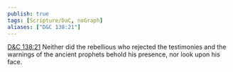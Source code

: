 ```yaml
---
publish: true
tags: [Scripture/DaC, noGraph]
aliases: ["D&C 138:21"]
---
```

[D&C 138:21](https://churchofjesuschrist.org/study/scriptures/dc-testament/dc/138?lang=eng&id=p21#p21) Neither did the rebellious who rejected the testimonies and the warnings of the ancient prophets behold his presence, nor look upon his face.
